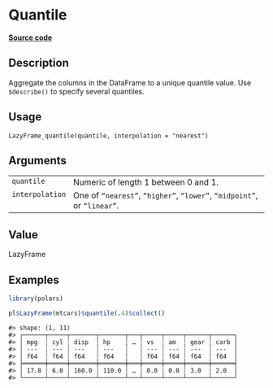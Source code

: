 

# Quantile

[**Source code**](https://github.com/pola-rs/r-polars/tree/main/R/lazyframe__lazy.R#L1021)

## Description

Aggregate the columns in the DataFrame to a unique quantile value. Use
<code style="white-space: pre;">$describe()</code> to specify several
quantiles.

## Usage

<pre><code class='language-R'>LazyFrame_quantile(quantile, interpolation = "nearest")
</code></pre>

## Arguments

<table>
<tr>
<td style="white-space: nowrap; font-family: monospace; vertical-align: top">
<code id="quantile">quantile</code>
</td>
<td>
Numeric of length 1 between 0 and 1.
</td>
</tr>
<tr>
<td style="white-space: nowrap; font-family: monospace; vertical-align: top">
<code id="interpolation">interpolation</code>
</td>
<td>
One of <code>“nearest”</code>, <code>“higher”</code>,
<code>“lower”</code>, <code>“midpoint”</code>, or <code>“linear”</code>.
</td>
</tr>
</table>

## Value

LazyFrame

## Examples

``` r
library(polars)

pl$LazyFrame(mtcars)$quantile(.4)$collect()
```

    #> shape: (1, 11)
    #> ┌──────┬─────┬───────┬───────┬───┬─────┬─────┬──────┬──────┐
    #> │ mpg  ┆ cyl ┆ disp  ┆ hp    ┆ … ┆ vs  ┆ am  ┆ gear ┆ carb │
    #> │ ---  ┆ --- ┆ ---   ┆ ---   ┆   ┆ --- ┆ --- ┆ ---  ┆ ---  │
    #> │ f64  ┆ f64 ┆ f64   ┆ f64   ┆   ┆ f64 ┆ f64 ┆ f64  ┆ f64  │
    #> ╞══════╪═════╪═══════╪═══════╪═══╪═════╪═════╪══════╪══════╡
    #> │ 17.8 ┆ 6.0 ┆ 160.0 ┆ 110.0 ┆ … ┆ 0.0 ┆ 0.0 ┆ 3.0  ┆ 2.0  │
    #> └──────┴─────┴───────┴───────┴───┴─────┴─────┴──────┴──────┘
